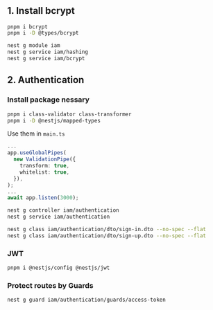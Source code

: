 #

## 1. Install bcrypt

```bash
pnpm i bcrypt
pnpm i -D @types/bcrypt
```

```bash
nest g module iam
nest g service iam/hashing
nest g service iam/bcrypt
```

## 2. Authentication

### Install package nessary

```bash
pnpm i class-validator class-transformer
pnpm i -D @nestjs/mapped-types
```

Use them in `main.ts`

```ts
...
app.useGlobalPipes(
  new ValidationPipe({
    transform: true,
    whitelist: true,
  }),
);
...
await app.listen(3000);
```


```bash
nest g controller iam/authentication
nest g service iam/authentication

nest g class iam/authentication/dto/sign-in.dto --no-spec --flat
nest g class iam/authentication/dto/sign-up.dto --no-spec --flat
```

### JWT

```bash
pnpm i @nestjs/config @nestjs/jwt
```

### Protect routes by Guards

```bash
nest g guard iam/authentication/guards/access-token
```